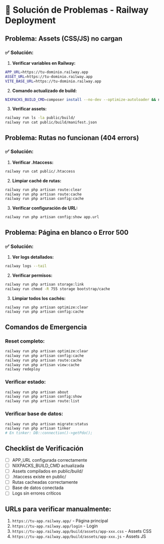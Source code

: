 # 🚨 Solución de Problemas - Railway Deployment

## Problema: Assets (CSS/JS) no cargan

### ✅ Solución:

1. **Verificar variables en Railway:**
```bash
APP_URL=https://tu-dominio.railway.app
ASSET_URL=https://tu-dominio.railway.app
VITE_BASE_URL=https://tu-dominio.railway.app
```

2. **Comando actualizado de build:**
```bash
NIXPACKS_BUILD_CMD=composer install --no-dev --optimize-autoloader && npm install && npm run build && php artisan config:cache && php artisan route:cache && php artisan view:cache && php artisan storage:link && php artisan optimize
```

3. **Verificar assets:**
```bash
railway run ls -la public/build/
railway run cat public/build/manifest.json
```

## Problema: Rutas no funcionan (404 errors)

### ✅ Solución:

1. **Verificar .htaccess:**
```bash
railway run cat public/.htaccess
```

2. **Limpiar caché de rutas:**
```bash
railway run php artisan route:clear
railway run php artisan route:cache
railway run php artisan config:cache
```

3. **Verificar configuración de URL:**
```bash
railway run php artisan config:show app.url
```

## Problema: Página en blanco o Error 500

### ✅ Solución:

1. **Ver logs detallados:**
```bash
railway logs --tail
```

2. **Verificar permisos:**
```bash
railway run php artisan storage:link
railway run chmod -R 755 storage bootstrap/cache
```

3. **Limpiar todos los cachés:**
```bash
railway run php artisan optimize:clear
railway run php artisan config:cache
```

## Comandos de Emergencia

### Reset completo:
```bash
railway run php artisan optimize:clear
railway run php artisan config:cache
railway run php artisan route:cache
railway run php artisan view:cache
railway redeploy
```

### Verificar estado:
```bash
railway run php artisan about
railway run php artisan config:show
railway run php artisan route:list
```

### Verificar base de datos:
```bash
railway run php artisan migrate:status
railway run php artisan tinker
# En tinker: DB::connection()->getPdo();
```

## Checklist de Verificación

- [ ] APP_URL configurada correctamente
- [ ] NIXPACKS_BUILD_CMD actualizada
- [ ] Assets compilados en public/build/
- [ ] .htaccess existe en public/
- [ ] Rutas cacheadas correctamente
- [ ] Base de datos conectada
- [ ] Logs sin errores críticos

## URLs para verificar manualmente:

1. `https://tu-app.railway.app/` - Página principal
2. `https://tu-app.railway.app/login` - Login
3. `https://tu-app.railway.app/build/assets/app-xxx.css` - Assets CSS
4. `https://tu-app.railway.app/build/assets/app-xxx.js` - Assets JS
